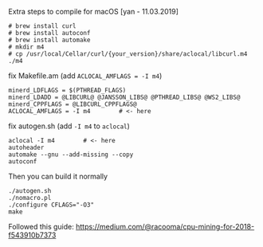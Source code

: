 Extra steps to compile for macOS [yan - 11.03.2019]

    # brew install curl
    # brew install autoconf
    # brew install automake
    # mkdir m4
    # cp /usr/local/Cellar/curl/{your_version}/share/aclocal/libcurl.m4 ./m4
    
fix Makefile.am (add `ACLOCAL_AMFLAGS = -I m4`)

    minerd_LDFLAGS = $(PTHREAD_FLAGS)
    minerd_LDADD = @LIBCURL@ @JANSSON_LIBS@ @PTHREAD_LIBS@ @WS2_LIBS@
    minerd_CPPFLAGS = @LIBCURL_CPPFLAGS@
    ACLOCAL_AMFLAGS = -I m4        # <- here
    
fix autogen.sh (add `-I m4` to `aclocal`)

    aclocal -I m4        # <- here
    autoheader
    automake --gnu --add-missing --copy
    autoconf
    
Then you can build it normally

    ./autogen.sh
    ./nomacro.pl
    ./configure CFLAGS="-O3"
    make

Followed this guide: https://medium.com/@racooma/cpu-mining-for-2018-f543910b7373
